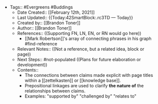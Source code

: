 - Tags:: #Evergreens #Buddings
    - Date Created:: [[February 12th, 2021]]
    - Last Updated:: {{Today:42SmartBlock:.rc3TD — Today}}
    - Created by:: [[Brandon Toner]]
    - Author:: [[Brandon Toner]]
    - References::  ((Supporting FN, LN, EN, or RN would go here))
        - [[Mark Robertson]]'s array of connecting phrases in his graph #find-reference
    - Relevant Notes::  ((Not a reference, but a related idea, block or page))
    - Next Steps:: #not-populated ((Plans for future elaboration or development))
    - Contents:: 
        - The connections between claims made explicit with page titles within a [[zettelkasten]] or [[knowledge base]].
        - Prepositional linkages are used to clarify **the nature of** the relationships between claims.
        - Examples: "supported by" "challenged by" "relates to"
